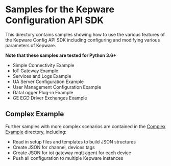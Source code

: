 # Samples for the Kepware Configuration API SDK

This directory contains samples showing how to use the various features of the Kepware Config API SDK including configuring and modifying various parameters of Kepware.

**Note that these samples are tested for Python 3.6+**

- Simple Connectivity Example
- IoT Gateway Example
- Services and Logs Example
- UA Server Configuration Example
- User Management Configuration Example
- DataLogger Plug-in Example
- GE EGD Driver Exchanges Example

## Complex Example

Further samples with more complex scenarios are contained in the [Complex Example](complex-example) directory, including:

* Read in setup files and templates to build JSON structures
* Create JSON for channel, devices tags
* Create JSON for iot gateway mqtt agent for each device
* Push all configuration to multiple Kepware instances
